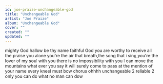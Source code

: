 ```yaml
---
id: joe-praize-unchangeable-god
title: "Unchangeable God"
artist: "Joe Praize"
album: "Unchangeable God"
cover: ""
created: ""
updated: ""
---
```


mighty God
hallow be thy name
faithful God
you are worthy to receive all the praise
you alone you're the air that breath,the song that i sing,you're the lover of my soul
with you there is no impossibility
with you I can move the mountains
what ever you say it will surely come to pass
at the mention of your name every kneel must bow
  chorus
ohhhh unchangeable 2
reliable 2
only you can do what no man can dow